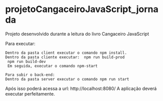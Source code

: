 # projetoCangaceiroJavaScript_jornada
Projeto desenvolvido durante a leitura do livro Cangaceiro JavaScript 


Para executar:
```
Dentro da pasta client executar o comando npm install.
Dentro da pasta cliente executar:  npm run build-prod
 npm run build-dev
 Em seguida, executar o comando npm-start
 
Para subir o back-end:
Dentro da pasta server executar o comando npm run start
```
Após isso poderá acessa a url:
http://localhost:8080/
A aplicação deverá executar perfeitamente.
